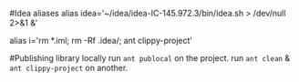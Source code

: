 #Idea aliases
alias idea='~/idea/idea-IC-145.972.3/bin/idea.sh > /dev/null 2>&1 &'

alias i='rm *.iml; rm -Rf .idea/; ant clippy-project'

#Publishing library locally
run `ant publocal` on the project.
run `ant clean` & `ant clippy-project` on another.